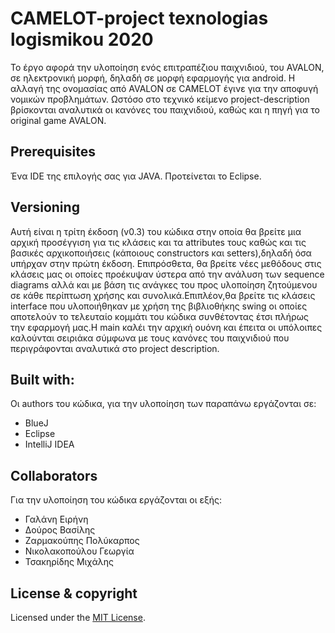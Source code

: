 # CAMELOT-project texnologias logismikou 2020
Το έργο αφορά την υλοποίηση ενός επιτραπέζιου παιχνιδιού, του AVALON, σε ηλεκτρονική μορφή, δηλαδή σε μορφή εφαρμογής για android. Η αλλαγή της ονομασίας από AVALON σε CAMELOT έγινε για την αποφυγή νομικών προβλημάτων. Ωστόσο στο τεχνικό κείμενο project-description βρίσκονται αναλυτικά οι κανόνες του παιχνιδιού, καθώς και η πηγή για το original game AVALON.

## Prerequisites
Ένα IDE της επιλογής σας για JAVA. Προτείνεται το Eclipse.

## Versioning
Αυτή είναι η τρίτη έκδοση (v0.3) του κώδικα στην οποία θα βρείτε μια αρχική προσέγγιση για τις κλάσεις και τα attributes τους καθώς και τις βασικές αρχικοποιήσεις (κάποιους constructors και setters),δηλαδή  όσα υπήρχαν στην πρώτη έκδοση. Επιπρόσθετα, θα βρείτε νέες μεθόδους στις κλάσεις μας οι οποίες προέκυψαν ύστερα από την ανάλυση των sequence diagrams αλλά και με βάση τις ανάγκες του προς υλοποίηση ζητούμενου σε κάθε περίπτωση χρήσης και συνολικά.Επιπλέον,θα βρείτε τις κλάσεις interface που υλοποιήθηκαν με χρήση της βιβλιοθήκης swing οι οποίες αποτελούν το τελευταίο κομμάτι του κώδικα συνθέτοντας έτσι πλήρως την εφαρμογή μας.Η main καλέι την αρχική ουόνη και έπειτα οι υπόλοιπες καλούνται σειριάκα σύμφωνα με τους κανόνες του παιχνιδιού που περιγράφονται αναλυτικά στο project description.

## Built with:
Οι authors του κώδικα, για την υλοποίηση των παραπάνω εργάζονται σε:
* BlueJ
* Eclipse 
* IntelliJ IDEA

## Collaborators
Για την υλοποίηση του κώδικα εργάζονται οι εξής:
* Γαλάνη Ειρήνη
* Δούρος Βασίλης
* Ζαρμακούπης Πολύκαρπος
* Νικολακοπούλου Γεωργία 
* Τσακηρίδης Μιχάλης

## License & copyright
Licensed under the [MIT License](LICENSE).
